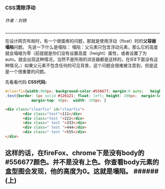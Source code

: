 ### CSS清除浮动
###### 作者：刘铁
------
在设计网页布局时，有一个很蛋疼的问题，那就是使用浮动（float）时的**父容器塌陷**问题。
先说一下什么是塌陷：
塌陷：父元素只包含浮动元素，那么它的高度就会塌缩为零（前提就是你们没有设置高度（height）属性，或者设置了为auto。就会出现这种情况，当然不是所用的浏览器都是这样的，在IE8下面没有这种情况。）如果父元素不包含任何的可见背景，这个问题会很难被注意到，但是这是一个很重要的问题。

先看看代码
**CSS代码:**
```css
#clearfix{width:900px; background-color:#556677; margin:0 auto;   height:auto; }
.test{border: 5px solid #126121; float: left; height: 200px;  margin-left: 18px;
            margin-top: 40px;  width: 150px; }
```
```html
<div class="clearfix" id="clearfix">
        <div class="test">111</div>
        <div class="test ">222</div>
        <div class=" test ">333</div>
        <div class=" test ">444</div>
        <div class=" test ">555</div>
</div>
```
这样的话，在fireFox、chrome下是没有body的#556677颜色。并不是没有上色。你查看body元素的盒型图会发现，他的高度为0。这就是塌陷。
######(上)
------